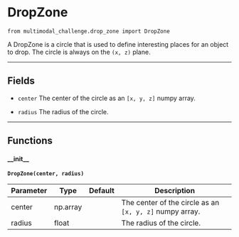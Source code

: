 # DropZone

`from multimodal_challenge.drop_zone import DropZone`

A DropZone is a circle that is used to define interesting places for an object to drop.
The circle is always on the `(x, z)` plane.

***

## Fields

- `center` The center of the circle as an `[x, y, z]` numpy array.

- `radius` The radius of the circle.

***

## Functions

#### \_\_init\_\_

**`DropZone(center, radius)`**

| Parameter | Type | Default | Description |
| --- | --- | --- | --- |
| center |  np.array |  | The center of the circle as an `[x, y, z]` numpy array. |
| radius |  float |  | The radius of the circle. |

